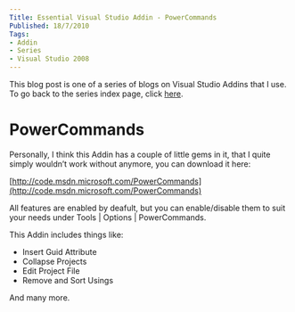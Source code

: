 ```yaml
---
Title: Essential Visual Studio Addin - PowerCommands
Published: 18/7/2010
Tags:
- Addin
- Series
- Visual Studio 2008
---
```


This blog post is one of a series of blogs on Visual Studio Addins that I use. To go back to the series index page, click [here](http://www.gep13.co.uk/blog/essential-visual-studio-2008-addin-series).   

# PowerCommands 

Personally, I think this Addin has a couple of little gems in it, that I quite simply wouldn’t work without anymore, you can download it here:

[http://code.msdn.microsoft.com/PowerCommands](http://code.msdn.microsoft.com/PowerCommands)

All features are enabled by deafult, but you can enable/disable them to suit your needs under Tools | Options | PowerCommands.

This Addin includes things like:

- Insert Guid Attribute
- Collapse Projects
- Edit Project File
- Remove and Sort Usings

And many more.
